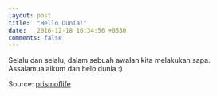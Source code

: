 ```yaml
---
layout: post
title:  "Hello Dunia!"
date:   2016-12-18 16:34:56 +0530
comments: false
---
```


Selalu dan selalu, dalam sebuah awalan kita melakukan sapa. Assalamualaikum dan helo dunia :)

Source: [prismoflife](https://prismoflife.wordpress.com/2013/07/13/reading-exactly-what-is-written-and-writing-exactly-what-is-spoken)